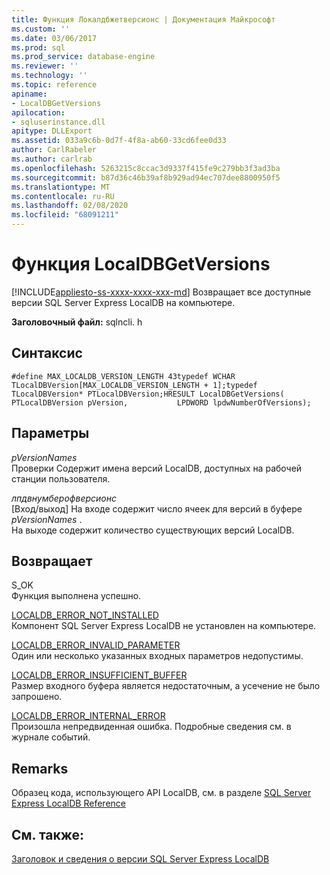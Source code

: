 ```yaml
---
title: Функция Локалдбжетверсионс | Документация Майкрософт
ms.custom: ''
ms.date: 03/06/2017
ms.prod: sql
ms.prod_service: database-engine
ms.reviewer: ''
ms.technology: ''
ms.topic: reference
apiname:
- LocalDBGetVersions
apilocation:
- sqluserinstance.dll
apitype: DLLExport
ms.assetid: 033a9c6b-0d7f-4f8a-ab60-33cd6fee0d33
author: CarlRabeler
ms.author: carlrab
ms.openlocfilehash: 5263215c8ccac3d9337f415fe9c279bb3f3ad3ba
ms.sourcegitcommit: b87d36c46b39af8b929ad94ec707dee8800950f5
ms.translationtype: MT
ms.contentlocale: ru-RU
ms.lasthandoff: 02/08/2020
ms.locfileid: "68091211"
---
```

# <a name="localdbgetversions-function"></a>Функция LocalDBGetVersions
[!INCLUDE[appliesto-ss-xxxx-xxxx-xxx-md](../../includes/appliesto-ss-xxxx-xxxx-xxx-md.md)]
  Возвращает все доступные версии SQL Server Express LocalDB на компьютере.  
  
 **Заголовочный файл:** sqlncli. h  
  
## <a name="syntax"></a>Синтаксис  
  
```  
#define MAX_LOCALDB_VERSION_LENGTH 43typedef WCHAR TLocalDBVersion[MAX_LOCALDB_VERSION_LENGTH + 1];typedef TLocalDBVersion* PTLocalDBVersion;HRESULT LocalDBGetVersions(           PTLocalDBVersion pVersion,           LPDWORD lpdwNumberOfVersions);  
```  
  
## <a name="parameters"></a>Параметры  
 *pVersionNames*  
 Проверки Содержит имена версий LocalDB, доступных на рабочей станции пользователя.  
  
 *лпдвнумберофверсионс*  
 [Вход/выход] На входе содержит число ячеек для версий в буфере *pVersionNames* .   
На выходе содержит количество существующих версий LocalDB.  
  
## <a name="returns"></a>Возвращает  
 S_OK  
 Функция выполнена успешно.  
  
 [LOCALDB_ERROR_NOT_INSTALLED](../../relational-databases/express-localdb-error-messages/localdb-error-not-installed.md)  
 Компонент SQL Server Express LocalDB не установлен на компьютере.  
  
 [LOCALDB_ERROR_INVALID_PARAMETER](../../relational-databases/express-localdb-error-messages/localdb-error-invalid-parameter.md)  
 Один или несколько указанных входных параметров недопустимы.  
  
 [LOCALDB_ERROR_INSUFFICIENT_BUFFER](../../relational-databases/express-localdb-error-messages/localdb-error-insufficient-buffer.md)  
 Размер входного буфера является недостаточным, а усечение не было запрошено.  
  
 [LOCALDB_ERROR_INTERNAL_ERROR](../../relational-databases/express-localdb-error-messages/localdb-error-internal-error.md)  
 Произошла непредвиденная ошибка. Подробные сведения см. в журнале событий.  
  
## <a name="remarks"></a>Remarks  
 Образец кода, использующего API LocalDB, см. в разделе [SQL Server Express LocalDB Reference](../../relational-databases/sql-server-express-localdb-reference.md)  
  
## <a name="see-also"></a>См. также:  
 [Заголовок и сведения о версии SQL Server Express LocalDB](../../relational-databases/express-localdb-instance-apis/sql-server-express-localdb-header-and-version-information.md)  
  
  
